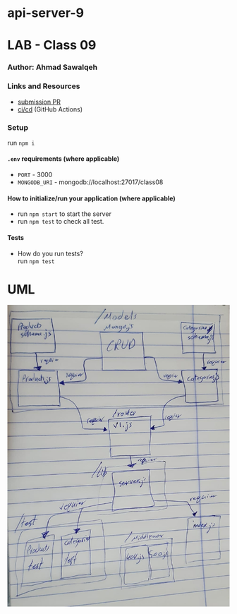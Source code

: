 # api-server-9

# LAB - Class 09

### Author: Ahmad Sawalqeh

### Links and Resources

- [submission PR](https://github.com/Ahmad-Sawalqeh/api-server-9/pull/1)
- [ci/cd](https://github.com/Ahmad-Sawalqeh/api-server-9/runs/433310093?check_suite_focus=true) (GitHub Actions)

### Setup
run `npm i`

#### `.env` requirements (where applicable)
- `PORT` - 3000
- `MONGODB_URI` - mongodb://localhost:27017/class08

#### How to initialize/run your application (where applicable)
* run `npm start` to start the server
* run `npm test` to check all test.

#### Tests

- How do you run tests?<br>
  run `npm test`

# UML

![](./assert/class09.jpeg)